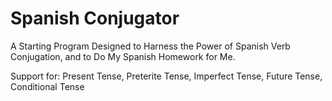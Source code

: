 # Spanish Conjugator
A Starting Program Designed to Harness the Power of Spanish Verb Conjugation, and to Do My Spanish Homework for Me.

Support for:
Present Tense, Preterite Tense, Imperfect Tense, Future Tense, Conditional Tense
